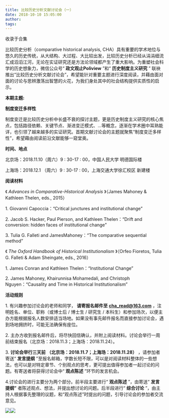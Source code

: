 ```yaml
---
title: 比较历史分析文献讨论会（一）
date: 2018-10-10 15:05:00
author: 
tags: 
---
```



收录于合集

比较历史分析（comparative historical analysis,
CHA）具有重要的学术地位与悠久的历史传统，从大结构、大过程、大比较出发，比较历史分析已经从涓涓细流汇成滔滔江河，无论在实证研究还是方法论领域都产生了重大影响。为重塑社会科学的历史想象力，微信公众号“
**政文观止Poliview** ”和“ **历史制度主义研究** ”
联袂推出“比较历史分析文献讨论会”，希望能针对重要主题进行深度阅读，并藉由面对面的讨论与思辨激荡出智慧的火花，为我们身处其中的社会结构提供实质性的启示。

  

 **本期主题:**

 **制度变迁多样性**

  

制度变迁是比较历史分析中长盛不衰的探讨主题，更是历史制度主义研究的核心焦点，包括路径依赖、关键节点、渐进变迁模式、...等概念，逐渐在学术圈中耳熟能详，也引领了越来越多的实证研究。首期文献讨论会的主题就聚焦“制度变迁多样性”，希望藉由阅读前沿文献能够一窥堂奥。

  

 **时间、地点**

  

北京场：2018.11.10（周六）9 : 30-17 : 00，中国人民大学 明德国际楼

上海场：2018.12.1 （周六）9 : 30-17 : 00，上海交通大学徐汇校区 新建楼

  

 **阅读材料**

  

《 _Advances in Comparative-Historical Analysis_ 》（James Mahoney & Kathleen
Thelen, eds., 2015）

1\. Giovanni Capoccia：“Critical junctures and institutional change”

2\. Jacob S. Hacker, Paul Pierson, and Kathleen Thelen：“Drift and conversion:
hidden faces of institutional change”

3\. Tulia G. Falleti and JamesMahoney：“The comparative sequential method”

《 _The Oxford Handbook of Historical Institutionalism_ 》（Orfeo Fioretos, Tulia
G. Falleti & Adam Sheingate, eds., 2016）

1\. James Conran and Kathleen Thelen：“Institutional Change”

2\. James Mahoney, Khairunnisa Mohamedali, and Christoph Nguyen：“Causality and
Time in Historical Institutionalism”

  

 **活动规则**

  

1\. 有兴趣参加讨论会的老师和同学， **请寄报名邮件至** **cha_read@163.com** ，注明姓名、单位、职称（或博士后 / 博士生 /
研究生 / 本科生）和参加场次，以便主办方能根据报名人数安排适当场地。如果没有事先邮件报名而直接参加讨论会，遇到场地拥挤时，可能无法确保有座位。

  

2\. 主办方收到报名邮件后，将尽快回信确认，并附上阅读材料。讨论会举行一周前结束报名（北京场：2018.11.3；上海场：2018.11.24）。

  

3\. **讨论会举行三天前** **（北京场：2018.11.7；上海场：2018.11.28）** ，请参加者寄送“ **发言提纲**
”至报名邮箱，字数长短不限，可以是对阅读材料整体的一些想法，也可以是对特定章节、个别观点的思考，更可提出值得参加者一起讨论的问题。有寄送者将获得讨论会中“
**观点陈述** ”环节的发言机会。

  

4.讨论会的进行主要分为两个部分。前半段主要进行“ **观点陈述** ”，由寄送“ **发言提纲”** 者陈述观点、想法，并提出想讨论的问题。后半段进行“
**综合讨论** ”，由主持人根据事先整理的议题，和“观点陈述”时提出的问题，引导讨论会的参加者交流意见。

![](/images/512/2.jpeg)![](/images/512/3.jpeg)

  

